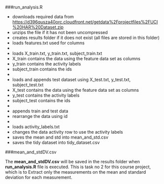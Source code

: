 ###run_analysis.R

* downloads required data from https://d396qusza40orc.cloudfront.net/getdata%2Fprojectfiles%2FUCI%20HAR%20Dataset.zip
* unzips the file if it has not been uncompressed
* creates results folder if it does not exist (all files are stored in this folder)
* loads features.txt used for columns
* 
* loads X_train.txt, y_train.txt, subject_train.txt
* X_train contains the data using the feature data set as columns
* y_train contains the activity labels
* subject_train contains the ids
* 
* loads and appends test dataset using X_test.txt, y_test.txt, subject_test.txt
* X_test contains the data using the feature data set as columns
* y_test contains the activity labels
* subject_test contains the ids
* 
* appends train and test data
* rearrange the data using id
* 
* loads activity_labels.txt
* changes the data activity row to use the activity labels
* saves the mean and std into mean_and_std.csv
* saves the tidy dataset into tidy_dataset.csv


###mean_and_stdDV.csv

The **mean_and_stdDV.csv** will be saved in the results folder when **run_analysis.R** file is executed.
This is task no 2 for this course project, which is to Extract  only the measurements on the mean and standard deviation for each measurement.  
